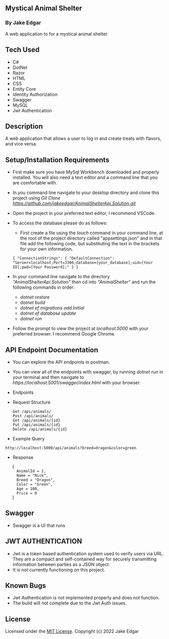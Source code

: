 ## Mystical Animal Shelter

### By Jake Edgar

A web application to for a mystical animal shelter.

## Tech Used

- C#
- DotNet
- Razor
- HTML
- CSS
- Entity Core
- Identity Authorization
- Swagger 
- MySQL
- Jwt Authentication

## Description

A web application that allows a user to log in and create treats with flavors, and vice versa.

## Setup/Installation Requirements

- First make sure you have MySql Workbench downloaded and properly installed. You will also need a text editor and a command line that you are comfortable with.

- In you command line navigate to your desktop directory and clone this project using _Git Clone https://github.com/jakeedgar/AnimalShelterApi.Solution.git_

- Open the project in your preferred text editor, I recommend VSCode.

- To access the database please do as follows:

  - First create a file using the _touch_ command in your command line, at the root of the project directory called "appsettings.json" and in that file add the following code, but substituting the text in the brackets for your own information.

  ```
  { "ConnectionStrings": { "DefaultConnection": "Server=localhost;Port=3306;database=[your_database];uid=[Your ID];pwd=[Your Password];" } }
  ```

- In your command line navigate to the directory _"AnimalShelterApi.Solution"_ then cd into _"AnimalShelter"_ and run the following commands in order:

  - _dotnet restore_
  - _dotnet build_
  - _dotnet ef migrations add Initial_
  - _dotnet ef database update_
  - _dotnet run_

- Follow the prompt to view the project at _localhost:5000_ with your preferred browser. I recommend Google Chrome.

## API Endpoint Documentation 

  * You can explore the API endpoints in postman.

 * You can view all of the endpoints with swagger, by running *dotnet run* in your terminal and then navigate to *https://localhost:5001/swagger/index.html* with your browser. 

 * Endpoints

 * Request Structure

    ```
    Get /api/animals/
    Post /api/animals/
    Get /api/animals/{id}
    Put /api/animals/{id}
    Delete /api/animals/{id}
    ```

 * Example Query

```http://localhost:5000/api/animals?breed=dragon&color=green```

 * Response
 ```
    { 
      AnimalId = 2, 
      Name = "Nick", 
      Breed = "Dragon",
      Color = "Green", 
      Age = 108, 
      Price = 0
    }
 ```

## Swagger

  * Swagger is a UI that runs 

## JWT AUTHENTICATION 
  * Jwt is a token based authentication system used to verify users via URL. They are a compact and self-contained way for securely transmitting information between parties as a JSON object.
  * It is not currently functioning on this project. 

## Known Bugs

- Jwt Authentication is not implemented properly and does not function.
- The build will not complete due to the Jwt Auth issues.

## License

Licensed under the [MIT License](LICENSE).
Copyright (c) 2022 Jake Edgar
